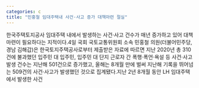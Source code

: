 ```yaml
---
categories: c
title: "민홍철 임대주택내 사건·사고 증가 대책마련 절실"
---
```

한국주택토지공사 임대주택 내에서 발생하는 사건·사고 건수가 매년 증가하고 있어 대책 마련이 필요하다는 지적이다.4일 국회 국토교통위원회 소속 민홍철 의원(더불어민주당, 경남 김해갑)은 한국토지주택공사로부터 제출받은 자료에 따르면 지난 2020년 총 310건에 불과했던 입주민 대 입주민, 입주민 대 단지 근로자 간 폭행·폭언·욕설 등 사건·사고 발생 건수는 지난해 501건으로 증가했고, 올해는 8개월 만에 벌써 지난해 기록을 뛰어넘는 509건의 사건·사고가 발생했던 것으로 집계됐다.지난 2년 8개월 동안 LH 임대주택에서 발생한 사건